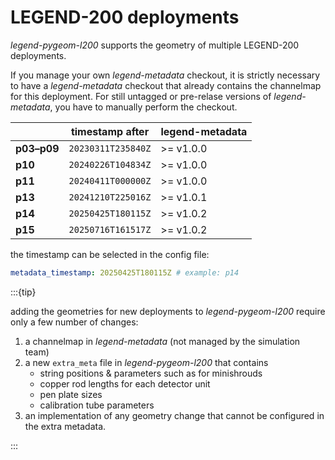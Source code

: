 # LEGEND-200 deployments

_legend-pygeom-l200_ supports the geometry of multiple LEGEND-200 deployments.

If you manage your own _legend-metadata_ checkout, it is strictly necessary to
have a _legend-metadata_ checkout that already contains the channelmap for this
deployment. For still untagged or pre-relase versions of _legend-metadata_, you
have to manually perform the checkout.

|             | timestamp after    | legend-metadata |
| ----------- | ------------------ | --------------- |
| **p03–p09** | `20230311T235840Z` | >= v1.0.0       |
| **p10**     | `20240226T104834Z` | >= v1.0.0       |
| **p11**     | `20240411T000000Z` | >= v1.0.0       |
| **p13**     | `20241210T225016Z` | >= v1.0.1       |
| **p14**     | `20250425T180115Z` | >= v1.0.2       |
| **p15**     | `20250716T161517Z` | >= v1.0.2       |

the timestamp can be selected in the config file:

```yaml
metadata_timestamp: 20250425T180115Z # example: p14
```

:::{tip}

adding the geometries for new deployments to _legend-pygeom-l200_ require only a
few number of changes:

1. a channelmap in _legend-metadata_ (not managed by the simulation team)
2. a new `extra_meta` file in _legend-pygeom-l200_ that contains
   - string positions & parameters such as for minishrouds
   - copper rod lengths for each detector unit
   - pen plate sizes
   - calibration tube parameters
3. an implementation of any geometry change that cannot be configured in the
   extra metadata.

:::
